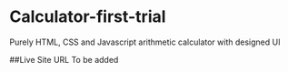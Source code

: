 # Calculator-first-trial
Purely HTML, CSS and Javascript arithmetic calculator with designed UI

##Live Site URL
To be added
